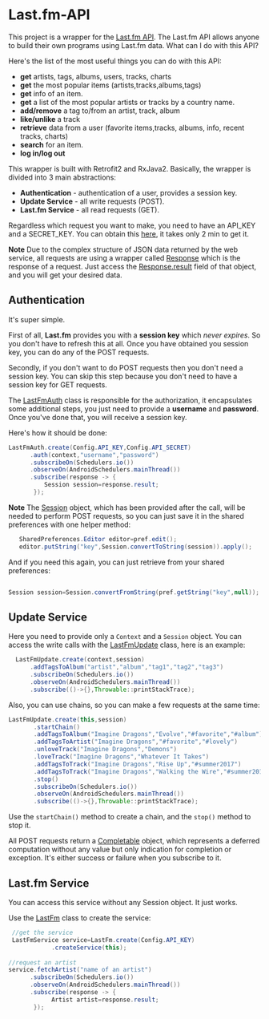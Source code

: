 # Last.fm-API

This project is a wrapper for the [Last.fm API](https://www.last.fm/api/). 
The Last.fm API allows anyone to build their own programs using Last.fm data. What can I do with this API? 

Here's the list of the most useful things you can do with this API:

- **get** artists, tags, albums, users, tracks, charts
- **get** the most popular items (artists,tracks,albums,tags)
- **get** info of an item.
- **get** a list of the most popular artists or tracks by a country name.
- **add/remove** a tag to/from an artist, track, album
- **like/unlike** a track 
- **retrieve** data from a user (favorite items,tracks, albums, info, recent tracks, charts)
- **search** for an item.
- **log in/log out**

This wrapper is built with Retrofit2 and RxJava2. Basically, the wrapper is divided into 3 main abstractions:
- **Authentication** - authentication of a user, provides a session key.
- **Update Service** - all write requests (POST).
- **Last.fm Service** - all read requests (GET).

Regardless which request you want to make, you need to have an API_KEY and a SECRET_KEY. You can obtain this [here](https://www.last.fm/api/account/create), it takes only 2 min to get it.

**Note** 
Due to the complex structure of JSON data returned by the web service, all requests are using a wrapper called [Response](https://github.com/vpaliyX/Last.fm-API/blob/master/last-fm-api/src/main/java/com/vpaliy/last_fm_api/model/Response.java) which is the response of a request. Just access the [Response.result](https://github.com/vpaliyX/Last.fm-API/blob/master/last-fm-api/src/main/java/com/vpaliy/last_fm_api/model/Response.java#L13) field of that object, and you will get your desired data. 

## Authentication ## 

It's super simple. 

First of all, **Last.fm** provides you with a **session key** which *never expires*.
So you don't have to refresh this at all. Once you have obtained you session key, you can do any of the POST requests.

Secondly, if you don't want to do POST requests then you don't need a session key. You can skip this step because you don't need to have a session key for GET requests.

The [LastFmAuth](https://github.com/vpaliyX/Last.fm-API/blob/master/last-fm-api/src/main/java/com/vpaliy/last_fm_api/auth/LastFmAuth.java) class is responsible for the authorization, it encapsulates some additional steps, you just need to provide a **username** and **password**. Once you've done that, 
you will receive a session key.

Here's how it should be done:

```java
LastFmAuth.create(Config.API_KEY,Config.API_SECRET)
      .auth(context,"username","password")
      .subscribeOn(Schedulers.io())
      .observeOn(AndroidSchedulers.mainThread())
      .subscribe(response -> {
          Session session=response.result;
       });

```

**Note**
The [Session](https://github.com/vpaliyX/Last.fm-API/blob/master/last-fm-api/src/main/java/com/vpaliy/last_fm_api/model/Session.java) object, which has been provided after the call, will be needed to perform POST requests, 
so you can just save it in the shared preferences with one helper method:

```java
   SharedPreferences.Editor editor=pref.edit();
   editor.putString("key",Session.convertToString(session)).apply();
```
And if you need this again, you can just retrieve from your shared preferences:

```java

Session session=Session.convertFromString(pref.getString("key",null));

```

## Update Service ## 

Here you need to provide only a `Context` and a `Session` object. You can access the write calls with the [LastFmUpdate](https://github.com/vpaliyX/Last.fm-API/blob/master/last-fm-api/src/main/java/com/vpaliy/last_fm_api/auth/LastFmUpdate.java) class, here is an example:

```java
  LastFmUpdate.create(context,session)
      .addTagsToAlbum("artist","album","tag1","tag2","tag3")
      .subscribeOn(Schedulers.io())
      .observeOn(AndroidSchedulers.mainThread())
      .subscribe(()->{},Throwable::printStackTrace);
```

Also, you can use chains, so you can make a few requests at the same time:

```java
LastFmUpdate.create(this,session)
       .startChain()
       .addTagsToAlbum("Imagine Dragons","Evolve","#favorite","#album")
       .addTagsToArtist("Imagine Dragons","#favorite","#lovely")
       .unloveTrack("Imagine Dragons","Demons")
       .loveTrack("Imagine Dragons","Whatever It Takes")
       .addTagsToTrack("Imagine Dragons","Rise Up","#summer2017")
       .addTagsToTrack("Imagine Dragons","Walking the Wire","#summer2017")
       .stop()
       .subscribeOn(Schedulers.io())
       .observeOn(AndroidSchedulers.mainThread())
       .subscribe(()->{},Throwable::printStackTrace);
```

Use the `startChain()` method to create a chain, and the `stop()` method to stop it.

All POST requests return a [Completable](http://reactivex.io/RxJava/2.x/javadoc/io/reactivex/Completable.html) object, which represents a deferred computation without any value but only indication for completion or exception. It's either success or failure when you subscribe to it.

## Last.fm Service ##

You can access this service without any Session object. It just works.

Use the [LastFm](https://github.com/vpaliyX/Last.fm-API/blob/master/last-fm-api/src/main/java/com/vpaliy/last_fm_api/LastFm.java) class to create the service:

```java
 //get the service
 LastFmService service=LastFm.create(Config.API_KEY)
            .createService(this);
            
//request an artist      
service.fetchArtist("name of an artist")
      .subscribeOn(Schedulers.io())
      .observeOn(AndroidSchedulers.mainThread())
      .subscribe(response -> {
            Artist artist=response.result;
       });
```





